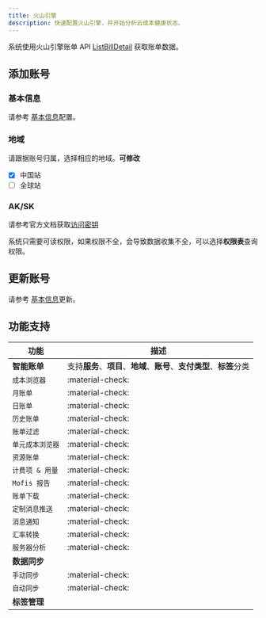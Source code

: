 ```yaml
---
title: 火山引擎
description: 快速配置火山引擎，并开始分析云成本健康状态。 
---
```


系统使用火山引擎账单 API [ListBillDetail](https://www.volcengine.com/docs/6269/1127842) 获取账单数据。

## 添加账号
### **基本信息**
请参考 [基本信息](basic.md)配置。

### **地域**
请跟据账号归属，选择相应的地域。**可修改**

- [x] 中国站
- [ ] 全球站

### **AK/SK**
请参考官方文档获取[访问密钥](https://www.volcengine.com/docs/6257/64983)

系统只需要可读权限，如果权限不全，会导致数据收集不全，可以选择**权限表**查询权限。

## 更新账号
请参考 [基本信息](basic.md)更新。

## 功能支持

| 功能         | 描述                                              |
|------------|-------------------------------------------------|
| **智能账单**   | 支持**服务**、**项目**、**地域**、**账号**、**支付类型**、**标签**分类 |
| `成本浏览器`    | :material-check:                                |
| `月账单`      | :material-check:                                |
| `日账单`      | :material-check:                                |
| `历史账单`     | :material-check:                                |
| `账单过滤`     | :material-check:                                |
| `单元成本浏览器`  | :material-check:                                |
| `资源账单`     | :material-check:                                |
| `计费项 & 用量` | :material-check:                                |
| `Mofis 报告` | :material-check:                                |
| `账单下载`     | :material-check:                                |
| `定制消息推送`   | :material-check:                                |
| `消息通知`     | :material-check:                                |
| `汇率转换`     | :material-check:                                |
| `服务器分析`    | :material-check:                                |
| **数据同步**   |                                                 |
| `手动同步`     | :material-check:                                |
| `自动同步`     | :material-check:                                |
| **标签管理**   |                                                 |




